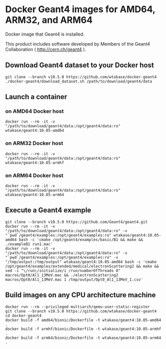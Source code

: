 Docker Geant4 images for AMD64, ARM32, and ARM64
====

Docker image that Geant4 is installed.

This product includes software developed by Members of the Geant4 Collaboration ( http://cern.ch/geant4 ).

## Download Geant4 dataset to your Docker host
```
git clone --branch v10.5.0 https://github.com/wtakase/docker-geant4
./docker-geant4/download_dataset.sh /path/to/download/geant4/data
```

## Launch a container

### on AMD64 Docker host

```
docker run --rm -it -v "/path/to/download/geant4/data:/opt/geant4/data:ro" wtakase/geant4:10.05-amd64
```

### on ARM32 Docker host

```
docker run --rm -it -v "/path/to/download/geant4/data:/opt/geant4/data:ro" wtakase/geant4:10.05-armhf
```

### on ARM64 Docker host

```
docker run --rm -it -v "/path/to/download/geant4/data:/opt/geant4/data:ro" wtakase/geant4:10.05-arm64
```

## Execute a Geant4 example
```
git clone --branch v10.5.0 https://github.com/Geant4/geant4.git
docker run --rm -it -v "/path/to/download/geant4/data:/opt/geant4/data:ro" -v "`pwd`/geant4/examples:/opt/geant4/examples:ro" wtakase/geant4:10.05-amd64 bash -c 'cmake /opt/geant4/examples/basic/B1 && make && ./exampleB1 run1.mac'
docker run --rm -it -v "/path/to/download/geant4/data:/opt/geant4/data:ro" -v "`pwd`/geant4/examples:/opt/geant4/examples:ro" -v "/tmp/output:/tmp/output" wtakase/geant4:10.05-amd64 bash -c 'cmake /opt/geant4/examples/extended/medical/electronScattering2 && make && sed -i "\/run\/initialize/i /run/numberOfThreads 8" macros/Opt0/Al1_13MeV.mac && ./electronScattering2 macros/Opt0/Al1_13MeV.mac 1 /tmp/output/Opt0_Al1_13MeV_1.csv'
```

## Build images on any CPU architecture machine
```
docker run --rm --privileged multiarch/qemu-user-static:register
git clone --branch v10.5.0 https://github.com/wtakase/docker-geant4
cd docker-geant4
docker build -f amd64/bionic/Dockerfile -t wtakase/geant4:10.05-amd64 .
docker build -f armhf/bionic/Dockerfile -t wtakase/geant4:10.05-armhf .
docker build -f arm64/bionic/Dockerfile -t wtakase/geant4:10.05-arm64 .
```

